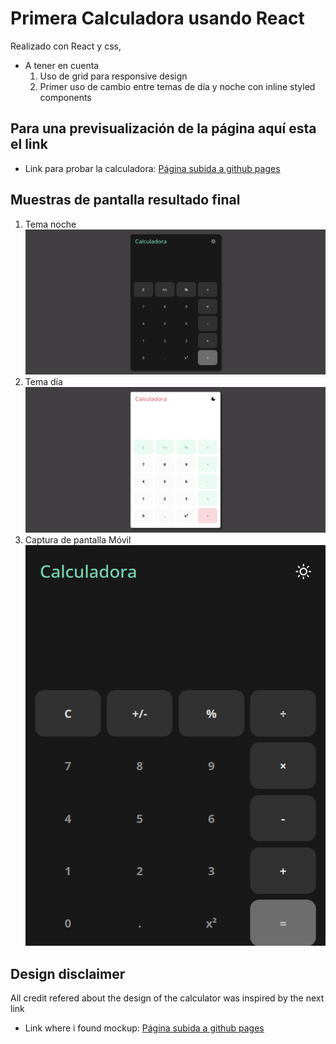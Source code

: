 # Primera Calculadora usando React
Realizado con React y css, 
* A tener en cuenta
    1. Uso de grid para responsive design
    2. Primer uso de cambio entre temas de día y noche con inline styled components

## Para una previsualización de la página aquí esta el link

* Link para probar la calculadora: [Página subida a github pages](https://alexandertemp.github.io/CalculadoraReact/)

## Muestras de pantalla resultado final 
1. Tema noche<br/>
![Captura 1](https://github.com/AlexanderTemp/CalculadoraReact/blob/master/screenshots/img1.png)
2. Tema día<br/>
![Captura 2](https://github.com/AlexanderTemp/CalculadoraReact/blob/master/screenshots/img2.png)
3. Captura de pantalla Móvil<br/>
![Captura 3](https://github.com/AlexanderTemp/CalculadoraReact/blob/master/screenshots/img4.png)

## Design disclaimer
All credit refered about the design of the calculator was inspired by the next link
* Link where i found mockup: [Página subida a github pages](https://alexandertemp.github.io/CalculadoraReact/)